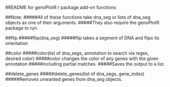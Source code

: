 #README for genoPlotR r package add-on functions

##Note:
#####All of these functions take dna_seg or lists of dna_seg objects as one of their arguments.
#####They also require the genoPlotR package to run.

##flip
#####flip(dna_seg)
#####flip takes a segment of DNA and flips its orientation

##color
#####color(list of dna_segs, annotation to search via regex, desired color)
#####color changes the color of any genes with the given annotation
#####including partial matches.
#####Saves the output to a list.

##delete_genes
#####delete_genes(list of dna_segs, gene_index)
#####Removes unwanted genes from dna_seg objects.


